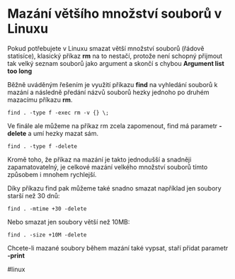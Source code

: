 # Mazání většího množství souborů v Linuxu

Pokud potřebujete v Linuxu smazat větší množství souborů (řádově statisíce), klasický příkaz **rm** na to nestačí, protože není schopný přijmout tak velký seznam souborů jako argument a skončí s chybou **Argument list too long**

Běžně uváděným řešením je využití příkazu **find** na vyhledání souborů k mazání a následně předání názvů souborů hezky jednoho po druhém mazacímu příkazu **rm**.

```shell
find . -type f -exec rm -v {} \;
```
Ve finále ale můžeme na příkaz rm zcela zapomenout, find má parametr **-delete** a umí hezky mazat sám.

```shell
find . -type f -delete
```

Kromě toho, že příkaz na mazání je takto jednodušší a snadněji zapamatovatelný, je celkové mazání velkého množství souborů tímto způsobem i mnohem rychlejší.

Díky příkazu find pak můžeme také snadno smazat například jen soubory starší než 30 dnů:
```shell
find . -mtime +30 -delete
```

Nebo smazat jen soubory větší než 10MB:
```shell
find . -size +10M -delete
```

Chcete-li mazané soubory během mazání také vypsat, staří přidat parametr **-print**

#linux